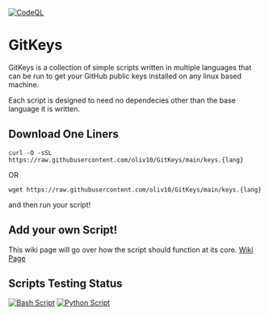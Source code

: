 [![CodeQL](https://github.com/oliv10/GitKeys/actions/workflows/github-code-scanning/codeql/badge.svg)](https://github.com/oliv10/GitKeys/actions/workflows/github-code-scanning/codeql)

# GitKeys
GitKeys is a collection of simple scripts written in multiple languages that can be run to get your GitHub public keys installed on any linux based machine.

Each script is designed to need no dependecies other than the base language it is written.

## Download One Liners
```
curl -O -sSL https://raw.githubusercontent.com/oliv10/GitKeys/main/keys.{lang}
```
OR
```
wget https://raw.githubusercontent.com/oliv10/GitKeys/main/keys.{lang}
```
and then run your script!

## Add your own Script!
This wiki page will go over how the script should function at its core.
[Wiki Page](https://github.com/oliv10/GitKeys/wiki/Keys-Script-Design)

## Scripts Testing Status

[![Bash Script](https://github.com/oliv10/GitKeys/actions/workflows/test_bash.yml/badge.svg)](https://github.com/oliv10/GitKeys/actions/workflows/test_bash.yml)
[![Python Script](https://github.com/oliv10/GitKeys/actions/workflows/test_python.yml/badge.svg)](https://github.com/oliv10/GitKeys/actions/workflows/test_python.yml)
